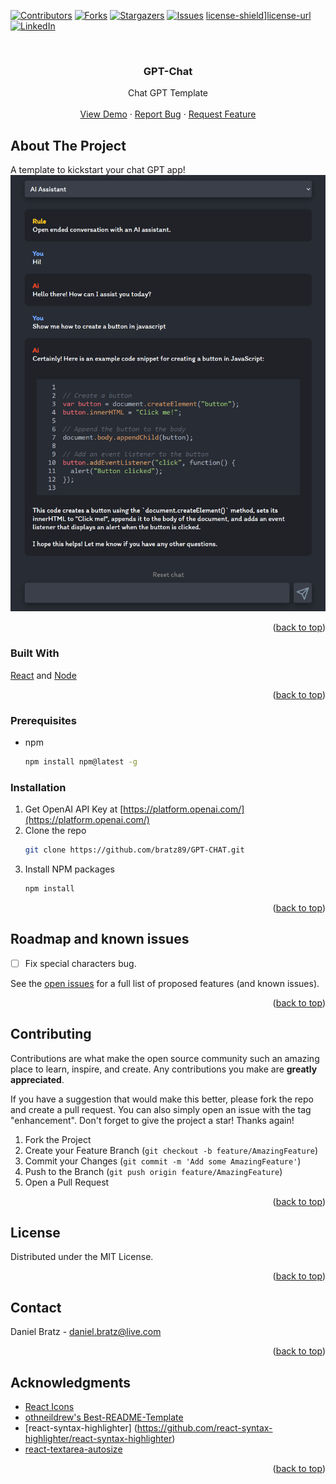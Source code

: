 <a name="readme-top"></a> 
[![Contributors][contributors-shield]][contributors-url]
[![Forks][forks-shield]][forks-url]
[![Stargazers][stars-shield]][stars-url]
[![Issues][issues-shield]][issues-url]
[license-shield]][license-url]
[![LinkedIn][linkedin-shield]][linkedin-url]
 
<br />
<div align="center">
  <a href="https://github.com/bratz89/GPT-Chat"> 
  </a>

  <h3 align="center">GPT-Chat</h3>

  <p align="center">
    Chat GPT Template
    <br />  
    <br />
    <a href="https://danielbratz.no/">View Demo</a>
    ·
    <a href="https://github.com/bratz89/GPT-Chat/issues">Report Bug</a>
    ·
    <a href="https://github.com/bratz89/GPT-Chat/issues">Request Feature</a>
  </p>
</div>
 
## About The Project
A template to kickstart your chat GPT app!
   <br />
[![PGT-CHAT][product-screenshot]](https://prnt.sc/DQDhKn2LJ929) 
<p align="right">(<a href="#readme-top">back to top</a>)</p>

 
### Built With
  
[React][React-url] and [Node][Node-url] 
<p align="right">(<a href="#readme-top">back to top</a>)</p>
 
### Prerequisites
 
* npm
  ```sh
  npm install npm@latest -g
  ```

### Installation

1. Get OpenAI API Key at [https://platform.openai.com/](https://platform.openai.com/)
2. Clone the repo
   ```sh
   git clone https://github.com/bratz89/GPT-CHAT.git
   ```
3. Install NPM packages
   ```sh
   npm install
   ```
 

<p align="right">(<a href="#readme-top">back to top</a>)</p>
  
## Roadmap and known issues
- [ ] Fix special characters bug. 

See the [open issues](https://github.com/bratz89/GPT-Chat/issues) for a full list of proposed features (and known issues). 
<p align="right">(<a href="#readme-top">back to top</a>)</p>
 
## Contributing

Contributions are what make the open source community such an amazing place to learn, inspire, and create. Any contributions you make are **greatly appreciated**.

If you have a suggestion that would make this better, please fork the repo and create a pull request. You can also simply open an issue with the tag "enhancement".
Don't forget to give the project a star! Thanks again!

1. Fork the Project
2. Create your Feature Branch (`git checkout -b feature/AmazingFeature`)
3. Commit your Changes (`git commit -m 'Add some AmazingFeature'`)
4. Push to the Branch (`git push origin feature/AmazingFeature`)
5. Open a Pull Request 
<p align="right">(<a href="#readme-top">back to top</a>)</p>
 
## License 
Distributed under the MIT License.  
<p align="right">(<a href="#readme-top">back to top</a>)</p>
 
## Contact 
Daniel Bratz - daniel.bratz@live.com  
<p align="right">(<a href="#readme-top">back to top</a>)</p>
 
## Acknowledgments 
* [React Icons](https://react-icons.github.io/react-icons/search)
* [othneildrew's Best-README-Template](https://github.com/othneildrew/Best-README-Template)
* [react-syntax-highlighter] (https://github.com/react-syntax-highlighter/react-syntax-highlighter)
* [react-textarea-autosize](https://www.npmjs.com/package/react-textarea-autosize)

<p align="right">(<a href="#readme-top">back to top</a>)</p>
 
[contributors-shield]: https://img.shields.io/github/contributors/bratz89/GPT-Chat.svg?style=for-the-badge
[contributors-url]: https://github.com/bratz89/GPT-Chat/graphs/contributors
[forks-shield]: https://img.shields.io/github/forks/bratz89/GPT-Chat.svg?style=for-the-badge
[forks-url]: https://github.com/bratz89/GPT-Chat/network/members
[stars-shield]: https://img.shields.io/github/stars/bratz89/GPT-Chat.svg?style=for-the-badge
[stars-url]: https://github.com/bratz89/GPT-Chat/stargazers
[issues-shield]: https://img.shields.io/github/issues/bratz89/GPT-Chat.svg?style=for-the-badge
[issues-url]: https://github.com/bratz89/GPT-Chat/issues
[license-shield]: https://img.shields.io/github/license/bratz89/GPT-Chat.svg?style=for-the-badge
[license-url]:  https://github.com/Bratz89/GPT-CHAT/blob/main/LICENSE
[linkedin-shield]: https://img.shields.io/badge/-LinkedIn-black.svg?style=for-the-badge&logo=linkedin&colorB=555
[linkedin-url]: https://www.linkedin.com/in/daniel-bratz-7959b722a/
[product-screenshot]:  /images/ss.png
[React-url]: https://reactjs.org/
[Node-url]: https://nodejs.org/ 
